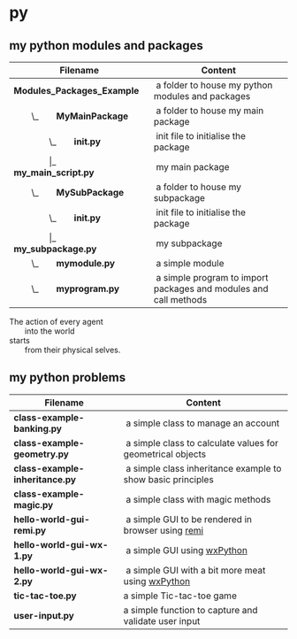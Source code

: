# py

## my python modules and packages

Filename | Content
------------ | -------------
**Modules_Packages_Example** | a folder to house my python modules and packages
  \\_  **MyMainPackage** | a folder to house my main package
    \\_  **__init__.py** | init file to initialise the package
    \|_  **my_main_script.py** | my main package 
  \\_  **MySubPackage** | a folder to house my subpackage
    \\_  **__init__.py** | init file to initialise the package
    \|_  **my_subpackage.py** | my subpackage
  \\_  **mymodule.py** | a simple module
  \\_  **myprogram.py** | a simple program to import packages and modules and call methods

The action of every agent <br />
  into the world <br />
starts <br />
  from their physical selves. <br />

## my python problems

Filename | Content
------------ | -------------
**class-example-banking.py** | a simple class to manage an account
**class-example-geometry.py** | a simple class to calculate values for geometrical objects
**class-example-inheritance.py** | a simple class inheritance example to show basic principles
**class-example-magic.py** | a simple class with magic methods
**hello-world-gui-remi.py** | a simple GUI to be rendered in browser using [remi](https://pypi.org/project/remi/)
**hello-world-gui-wx-1.py** | a simple GUI using [wxPython](https://www.wxpython.org/pages/overview/)
**hello-world-gui-wx-2.py** | a simple GUI with a bit more meat using [wxPython](https://www.wxpython.org/pages/overview/)
**tic-tac-toe.py** | a simple Tic-tac-toe game
**user-input.py** | a simple function to capture and validate user input
